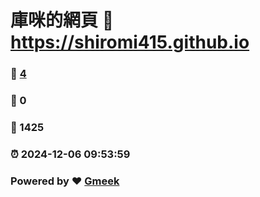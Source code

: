 # 庫咪的網頁 :link: https://shiromi415.github.io 
### :page_facing_up: [4](https://shiromi415.github.io/tag.html) 
### :speech_balloon: 0 
### :hibiscus: 1425 
### :alarm_clock: 2024-12-06 09:53:59 
### Powered by :heart: [Gmeek](https://github.com/Meekdai/Gmeek)
